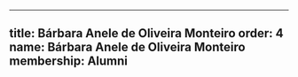 ---
  title: Bárbara Anele de Oliveira Monteiro
  order: 4
  name: Bárbara Anele de Oliveira Monteiro
  membership: Alumni
  ---
  